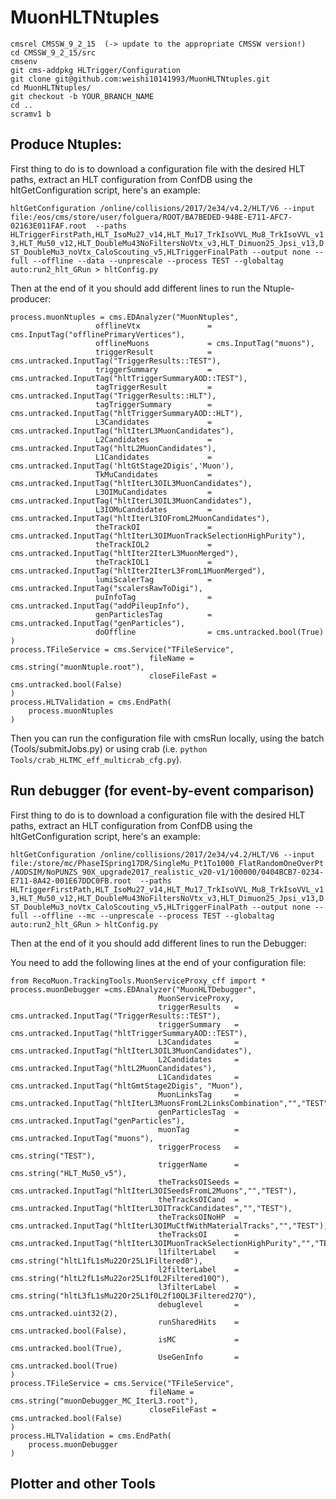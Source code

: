 # MuonHLTNtuples

    cmsrel CMSSW_9_2_15  (-> update to the appropriate CMSSW version!)   
    cd CMSSW_9_2_15/src
    cmsenv    
    git cms-addpkg HLTrigger/Configuration    
    git clone git@github.com:weishi10141993/MuonHLTNtuples.git    
    cd MuonHLTNtuples/  
    git checkout -b YOUR_BRANCH_NAME    
    cd ..  
    scramv1 b   

## Produce Ntuples: 
First thing to do is to download a configuration file with the desired HLT paths, extract an HLT configuration from ConfDB using the hltGetConfiguration script, here's an example: 

`hltGetConfiguration /online/collisions/2017/2e34/v4.2/HLT/V6 --input file:/eos/cms/store/user/folguera/ROOT/BA7BEDED-948E-E711-AFC7-02163E011FAF.root  --paths HLTriggerFirstPath,HLT_IsoMu27_v14,HLT_Mu17_TrkIsoVVL_Mu8_TrkIsoVVL_v13,HLT_Mu50_v12,HLT_DoubleMu43NoFiltersNoVtx_v3,HLT_Dimuon25_Jpsi_v13,DST_DoubleMu3_noVtx_CaloScouting_v5,HLTriggerFinalPath --output none --full --offline --data --unprescale --process TEST --globaltag auto:run2_hlt_GRun > hltConfig.py`

Then at the end of it you should add different lines to run the Ntuple-producer: 

    process.muonNtuples = cms.EDAnalyzer("MuonNtuples",
                       offlineVtx               = cms.InputTag("offlinePrimaryVertices"),
                       offlineMuons             = cms.InputTag("muons"),
                       triggerResult            = cms.untracked.InputTag("TriggerResults::TEST"),
                       triggerSummary           = cms.untracked.InputTag("hltTriggerSummaryAOD::TEST"),
                       tagTriggerResult         = cms.untracked.InputTag("TriggerResults::HLT"),
                       tagTriggerSummary        = cms.untracked.InputTag("hltTriggerSummaryAOD::HLT"),
                       L3Candidates             = cms.untracked.InputTag("hltIterL3MuonCandidates"),
                       L2Candidates             = cms.untracked.InputTag("hltL2MuonCandidates"),
                       L1Candidates             = cms.untracked.InputTag('hltGtStage2Digis','Muon'), 
                       TkMuCandidates           = cms.untracked.InputTag("hltIterL3OIL3MuonCandidates"),
                       L3OIMuCandidates         = cms.untracked.InputTag("hltIterL3OIL3MuonCandidates"),
                       L3IOMuCandidates         = cms.untracked.InputTag("hltIterL3IOFromL2MuonCandidates"),         
                       theTrackOI               = cms.untracked.InputTag("hltIterL3OIMuonTrackSelectionHighPurity"), 
                       theTrackIOL2             = cms.untracked.InputTag("hltIter2IterL3MuonMerged"),
                       theTrackIOL1             = cms.untracked.InputTag("hltIter2IterL3FromL1MuonMerged"), 
                       lumiScalerTag            = cms.untracked.InputTag("scalersRawToDigi"),
                       puInfoTag                = cms.untracked.InputTag("addPileupInfo"),
                       genParticlesTag          = cms.untracked.InputTag("genParticles"),
                       doOffline                = cms.untracked.bool(True)
    )
    process.TFileService = cms.Service("TFileService",
                                   fileName = cms.string("muonNtuple.root"),
                                   closeFileFast = cms.untracked.bool(False)
    )
    process.HLTValidation = cms.EndPath(
        process.muonNtuples
    )

Then you can run the configuration file with cmsRun locally, using the batch (Tools/submitJobs.py) or using crab (i.e. `python Tools/crab_HLTMC_eff_multicrab_cfg.py`). 

## Run debugger (for event-by-event comparison) 
First thing to do is to download a configuration file with the desired HLT paths, extract an HLT configuration from ConfDB using the hltGetConfiguration script, here's an example: 

`hltGetConfiguration /online/collisions/2017/2e34/v4.2/HLT/V6 --input file:/store/mc/PhaseISpring17DR/SingleMu_Pt1To1000_FlatRandomOneOverPt/AODSIM/NoPUNZS_90X_upgrade2017_realistic_v20-v1/100000/0404BCB7-0234-E711-8A42-001E67DDC0FB.root  --paths HLTriggerFirstPath,HLT_IsoMu27_v14,HLT_Mu17_TrkIsoVVL_Mu8_TrkIsoVVL_v13,HLT_Mu50_v12,HLT_DoubleMu43NoFiltersNoVtx_v3,HLT_Dimuon25_Jpsi_v13,DST_DoubleMu3_noVtx_CaloScouting_v5,HLTriggerFinalPath --output none --full --offline --mc --unprescale --process TEST --globaltag auto:run2_hlt_GRun > hltConfig.py`

Then at the end of it you should add different lines to run the Debugger: 

You need to add the following lines at the end of your configuration file: 

    from RecoMuon.TrackingTools.MuonServiceProxy_cff import *
    process.muonDebugger =cms.EDAnalyzer("MuonHLTDebugger",
                                     MuonServiceProxy,
                                     triggerResults   = cms.untracked.InputTag("TriggerResults::TEST"),
                                     triggerSummary   = cms.untracked.InputTag("hltTriggerSummaryAOD::TEST"),
                                     L3Candidates     = cms.untracked.InputTag("hltIterL3OIL3MuonCandidates"),
                                     L2Candidates     = cms.untracked.InputTag("hltL2MuonCandidates"),
                                     L1Candidates     = cms.untracked.InputTag("hltGmtStage2Digis", "Muon"),
                                     MuonLinksTag     = cms.untracked.InputTag("hltIterL3MuonsFromL2LinksCombination","","TEST"),
                                     genParticlesTag  = cms.untracked.InputTag("genParticles"),
                                     muonTag          = cms.untracked.InputTag("muons"),
                                     triggerProcess   = cms.string("TEST"),
                                     triggerName      = cms.string("HLT_Mu50_v5"),
                                     theTracksOISeeds = cms.untracked.InputTag("hltIterL3OISeedsFromL2Muons","","TEST"),
                                     theTracksOICand  = cms.untracked.InputTag("hltIterL3OITrackCandidates","","TEST"),
                                     theTracksOINoHP  = cms.untracked.InputTag("hltIterL3OIMuCtfWithMaterialTracks","","TEST"),
                                     theTracksOI      = cms.untracked.InputTag("hltIterL3OIMuonTrackSelectionHighPurity","","TEST"),
                                     l1filterLabel    = cms.string("hltL1fL1sMu22Or25L1Filtered0"),
                                     l2filterLabel    = cms.string("hltL2fL1sMu22or25L1f0L2Filtered10Q"),
                                     l3filterLabel    = cms.string("hltL3fL1sMu22Or25L1f0L2f10QL3Filtered27Q"),
                                     debuglevel       = cms.untracked.uint32(2),
                                     runSharedHits    = cms.untracked.bool(False),
                                     isMC             = cms.untracked.bool(True),
                                     UseGenInfo       = cms.untracked.bool(True)
    )
    process.TFileService = cms.Service("TFileService",
                                   fileName = cms.string("muonDebugger_MC_IterL3.root"),
                                   closeFileFast = cms.untracked.bool(False)
    )
    process.HLTValidation = cms.EndPath(
        process.muonDebugger
    )

## Plotter and other Tools
